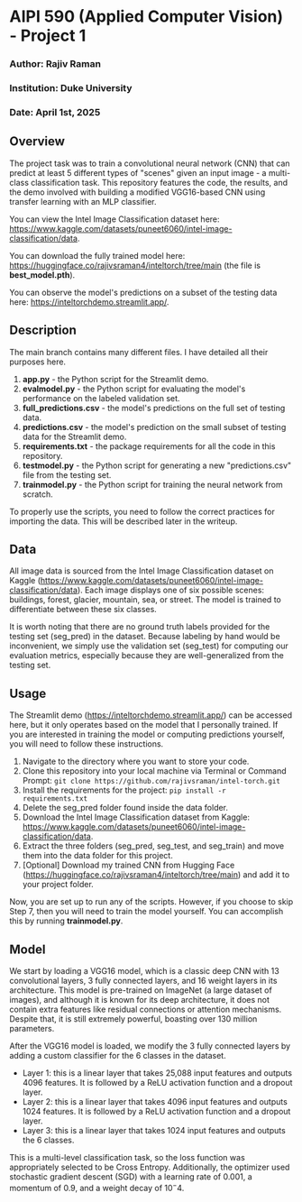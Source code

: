 # AIPI 590 (Applied Computer Vision) - Project 1
### Author: Rajiv Raman
### Institution: Duke University
### Date: April 1st, 2025

## Overview

The project task was to train a convolutional neural network (CNN) that can predict at least 5 different types of "scenes" given an input image - a multi-class classification task. This repository features the code, the results, and the demo involved with building a modified VGG16-based CNN using transfer learning with an MLP classifier. 

You can view the Intel Image Classification dataset here: https://www.kaggle.com/datasets/puneet6060/intel-image-classification/data. 

You can download the fully trained model here: https://huggingface.co/rajivsraman4/inteltorch/tree/main (the file is **best_model.pth**).

You can observe the model's predictions on a subset of the testing data here: https://inteltorchdemo.streamlit.app/.

## Description

The main branch contains many different files. I have detailed all their purposes here.

1. **app.py** - the Python script for the Streamlit demo.
2. **evalmodel.py** - the Python script for evaluating the model's performance on the labeled validation set.
3. **full_predictions.csv** - the model's predictions on the full set of testing data.
4. **predictions.csv** - the model's prediction on the small subset of testing data for the Streamlit demo.
5. **requirements.txt** - the package requirements for all the code in this repository.
6. **testmodel.py** - the Python script for generating a new "predictions.csv" file from the testing set.
7. **trainmodel.py** - the Python script for training the neural network from scratch.

To properly use the scripts, you need to follow the correct practices for importing the data. This will be described later in the writeup.

## Data

All image data is sourced from the Intel Image Classification dataset on Kaggle (https://www.kaggle.com/datasets/puneet6060/intel-image-classification/data). Each image displays one of six possible scenes: buildings, forest, glacier, mountain, sea, or street. The model is trained to differentiate between these six classes.

It is worth noting that there are no ground truth labels provided for the testing set (seg_pred) in the dataset. Because labeling by hand would be inconvenient, we simply use the validation set (seg_test) for computing our evaluation metrics, especially because they are well-generalized from the testing set.

## Usage

The Streamlit demo (https://inteltorchdemo.streamlit.app/) can be accessed here, but it only operates based on the model that I personally trained. If you are interested in training the model or computing predictions yourself, you will need to follow these instructions.

1. Navigate to the directory where you want to store your code.
2. Clone this repository into your local machine via Terminal or Command Prompt: `git clone https://github.com/rajivsraman/intel-torch.git`
3. Install the requirements for the project: `pip install -r requirements.txt`
4. Delete the seg_pred folder found inside the data folder.
5. Download the Intel Image Classification dataset from Kaggle: https://www.kaggle.com/datasets/puneet6060/intel-image-classification/data.
6. Extract the three folders (seg_pred, seg_test, and seg_train) and move them into the data folder for this project.
7. [Optional] Download my trained CNN from Hugging Face (https://huggingface.co/rajivsraman4/inteltorch/tree/main) and add it to your project folder.

Now, you are set up to run any of the scripts. However, if you choose to skip Step 7, then you will need to train the model yourself. You can accomplish this by running **trainmodel.py**.

## Model

We start by loading a VGG16 model, which is a classic deep CNN with 13 convolutional layers, 3 fully connected layers, and 16 weight layers in its architecture. This model is pre-trained on ImageNet (a large dataset of images), and although it is known for its deep architecture, it does not contain extra features like residual connections or attention mechanisms. Despite that, it is still extremely powerful, boasting over 130 million parameters.

After the VGG16 model is loaded, we modify the 3 fully connected layers by adding a custom classifier for the 6 classes in the dataset.
- Layer 1: this is a linear layer that takes 25,088 input features and outputs 4096 features. It is followed by a ReLU activation function and a dropout layer.
- Layer 2: this is a linear layer that takes 4096 input features and outputs 1024 features. It is followed by a ReLU activation function and a dropout layer.
- Layer 3: this is a linear layer that takes 1024 input features and outputs the 6 classes.

This is a multi-level classification task, so the loss function was appropriately selected to be Cross Entropy. Additionally, the optimizer used stochastic gradient descent (SGD) with a learning rate of 0.001, a momentum of 0.9, and a weight decay of $10^-4$.
